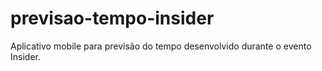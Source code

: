 # previsao-tempo-insider

Aplicativo mobile para previsão do tempo desenvolvido durante o evento Insider.
